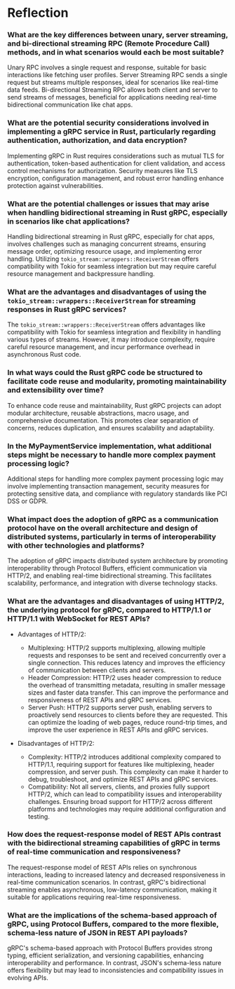 # Reflection

### What are the key differences between unary, server streaming, and bi-directional streaming RPC (Remote Procedure Call) methods, and in what scenarios would each be most suitable?

Unary RPC involves a single request and response, suitable for basic interactions like fetching user profiles. Server Streaming RPC sends a single request but streams multiple responses, ideal for scenarios like real-time data feeds. Bi-directional Streaming RPC allows both client and server to send streams of messages, beneficial for applications needing real-time bidirectional communication like chat apps.

### What are the potential security considerations involved in implementing a gRPC service in Rust, particularly regarding authentication, authorization, and data encryption?

Implementing gRPC in Rust requires considerations such as mutual TLS for authentication, token-based authentication for client validation, and access control mechanisms for authorization. Security measures like TLS encryption, configuration management, and robust error handling enhance protection against vulnerabilities.

### What are the potential challenges or issues that may arise when handling bidirectional streaming in Rust gRPC, especially in scenarios like chat applications?

Handling bidirectional streaming in Rust gRPC, especially for chat apps, involves challenges such as managing concurrent streams, ensuring message order, optimizing resource usage, and implementing error handling. Utilizing `tokio_stream::wrappers::ReceiverStream` offers compatibility with Tokio for seamless integration but may require careful resource management and backpressure handling.

### What are the advantages and disadvantages of using the `tokio_stream::wrappers::ReceiverStream` for streaming responses in Rust gRPC services?

The `tokio_stream::wrappers::ReceiverStream` offers advantages like compatibility with Tokio for seamless integration and flexibility in handling various types of streams. However, it may introduce complexity, require careful resource management, and incur performance overhead in asynchronous Rust code.

### In what ways could the Rust gRPC code be structured to facilitate code reuse and modularity, promoting maintainability and extensibility over time?

To enhance code reuse and maintainability, Rust gRPC projects can adopt modular architecture, reusable abstractions, macro usage, and comprehensive documentation. This promotes clear separation of concerns, reduces duplication, and ensures scalability and adaptability.

### In the MyPaymentService implementation, what additional steps might be necessary to handle more complex payment processing logic?

Additional steps for handling more complex payment processing logic may involve implementing transaction management, security measures for protecting sensitive data, and compliance with regulatory standards like PCI DSS or GDPR.

### What impact does the adoption of gRPC as a communication protocol have on the overall architecture and design of distributed systems, particularly in terms of interoperability with other technologies and platforms?

The adoption of gRPC impacts distributed system architecture by promoting interoperability through Protocol Buffers, efficient communication via HTTP/2, and enabling real-time bidirectional streaming. This facilitates scalability, performance, and integration with diverse technology stacks.

### What are the advantages and disadvantages of using HTTP/2, the underlying protocol for gRPC, compared to HTTP/1.1 or HTTP/1.1 with WebSocket for REST APIs?

- Advantages of HTTP/2:
  - Multiplexing: HTTP/2 supports multiplexing, allowing multiple requests and responses to be sent and received concurrently over a single connection. This reduces latency and improves the efficiency of communication between clients and servers.
  - Header Compression: HTTP/2 uses header compression to reduce the overhead of transmitting metadata, resulting in smaller message sizes and faster data transfer. This can improve the performance and responsiveness of REST APIs and gRPC services.
  - Server Push: HTTP/2 supports server push, enabling servers to proactively send resources to clients before they are requested. This can optimize the loading of web pages, reduce round-trip times, and improve the user experience in REST APIs and gRPC services.

- Disadvantages of HTTP/2:
    - Complexity: HTTP/2 introduces additional complexity compared to HTTP/1.1, requiring support for features like multiplexing, header compression, and server push. This complexity can make it harder to debug, troubleshoot, and optimize REST APIs and gRPC services.
    - Compatibility: Not all servers, clients, and proxies fully support HTTP/2, which can lead to compatibility issues and interoperability challenges. Ensuring broad support for HTTP/2 across different platforms and technologies may require additional configuration and testing.

### How does the request-response model of REST APIs contrast with the bidirectional streaming capabilities of gRPC in terms of real-time communication and responsiveness?

The request-response model of REST APIs relies on synchronous interactions, leading to increased latency and decreased responsiveness in real-time communication scenarios. In contrast, gRPC's bidirectional streaming enables asynchronous, low-latency communication, making it suitable for applications requiring real-time responsiveness.

### What are the implications of the schema-based approach of gRPC, using Protocol Buffers, compared to the more flexible, schema-less nature of JSON in REST API payloads?

gRPC's schema-based approach with Protocol Buffers provides strong typing, efficient serialization, and versioning capabilities, enhancing interoperability and performance. In contrast, JSON's schema-less nature offers flexibility but may lead to inconsistencies and compatibility issues in evolving APIs.